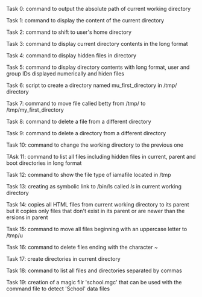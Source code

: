 Task 0:
command to output the absolute path of current working directory

Task 1:
command to display the content of the current directory

Task 2:
command to shift to user's home directory

Task 3:
command to display current directory contents in the long format

Task 4:
command to display hidden files in directory

Task 5:
command to display directory contents with long format, user and group IDs displayed numerically and hiden files

Task 6:
script to create a directory named mu_first_directory in /tmp/ directory

Task 7:
command to move file called betty from /tmp/ to /tmp/my_first_directory

Task 8:
command to delete a file from a different directory

Task 9:
command to delete a directory from a different directory

Task 10:
command to change the working directory to the previous one

TAsk 11:
command to list all files including hidden files in current, parent and boot directories in long format

Task 12:
command to show the file type of iamafile located in /tmp

Task 13:
creating as symbolic link to /bin/ls called _ls_ in current working directory

Task 14:
copies all HTML files from current working directory to its parent but it copies only files that don't exist in its parent or are newer than the ersions in parent

Task 15:
command to move all files beginning with an uppercase letter to /tmp/u

Task 16:
command to delete files ending with the character ~

Task 17:
create directories in current directory

Task 18:
command to list all files and directories separated by commas

Task 19:
creation of a magic filr 'school.mgc' that can be used with the command file to detect 'School' data files
